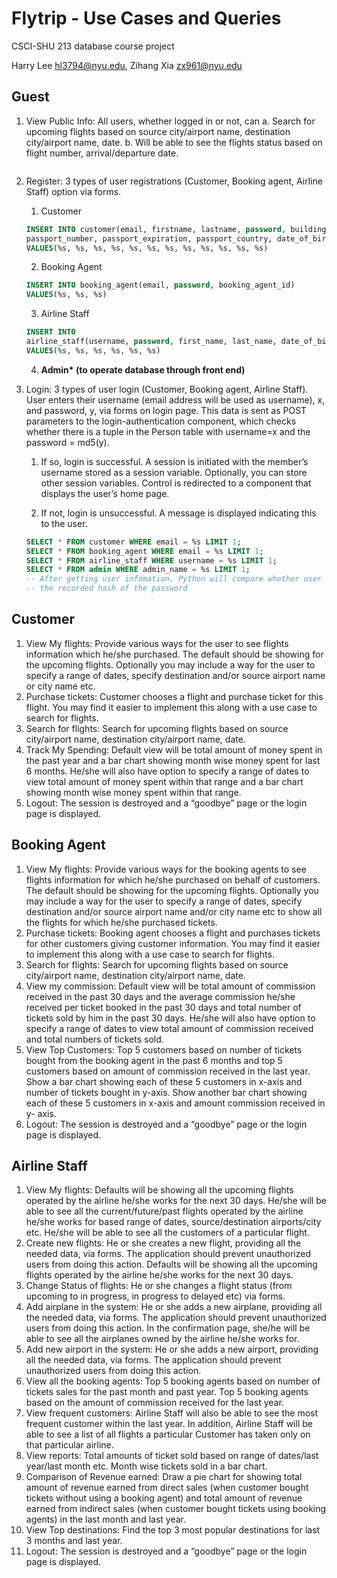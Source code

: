 # Flytrip - Use Cases and Queries

CSCI-SHU 213 database course project

Harry Lee [hl3794@nyu.edu](mailto:hl3794@nyu.edu), Zihang Xia [zx961@nyu.edu](mailto:zx961@nyu.edu)

## Guest

1. View Public Info: All users, whether logged in or not, can a. Search for upcoming flights based on source
   city/airport name, destination city/airport name, date. b. Will be able to see the flights status based on flight
   number, arrival/departure date.
   ```sql
   
   ```
2. Register: 3 types of user registrations (Customer, Booking agent, Airline Staff) option via forms.
    1. Customer
   ```sql
   INSERT INTO customer(email, firstname, lastname, password, building_number, street, city, state, phone_number,
   passport_number, passport_expiration, passport_country, date_of_birth)
   VALUES(%s, %s, %s, %s, %s, %s, %s, %s, %s, %s, %s, %s)
   ```
    2. Booking Agent
   ```sql
   INSERT INTO booking_agent(email, password, booking_agent_id)
   VALUES(%s, %s, %s)
   ```   
    3. Airline Staff
   ```sql
   INSERT INTO
   airline_staff(username, password, first_name, last_name, date_of_birth, airline_name)
   VALUES(%s, %s, %s, %s, %s, %s)
   ```   
    4. __Admin* (to operate database through front end)__


3. Login: 3 types of user login (Customer, Booking agent, Airline Staff). User enters their username (email address will
   be used as username), x, and password, y, via forms on login page. This data is sent as POST parameters to the
   login-authentication component, which checks whether there is a tuple in the Person table with username=x and the
   password = md5(y).

    1. If so, login is successful. A session is initiated with the member’s username stored as a session variable.
       Optionally, you can store other session variables. Control is redirected to a component that displays the user’s
       home page.

    2. If not, login is unsuccessful. A message is displayed indicating this to the user.
     ```sql
     SELECT * FROM customer WHERE email = %s LIMIT 1;
     SELECT * FROM booking_agent WHERE email = %s LIMIT 1;
     SELECT * FROM airline_staff WHERE username = %s LIMIT 1;
     SELECT * FROM admin WHERE admin_name = %s LIMIT 1;
   -- After getting user infomation, Python will compare whether user input match
   -- the recorded hash of the password 
      ```

## Customer

1. View My flights: Provide various ways for the user to see flights information which he/she purchased. The default
   should be showing for the upcoming flights. Optionally you may include a way for the user to specify a range of
   dates, specify destination and/or source airport name or city name etc.
2. Purchase tickets: Customer chooses a flight and purchase ticket for this flight. You may find it easier to implement
   this along with a use case to search for flights.
3. Search for flights: Search for upcoming flights based on source city/airport name, destination city/airport name,
   date.
4. Track My Spending: Default view will be total amount of money spent in the past year and a bar chart showing month
   wise money spent for last 6 months. He/she will also have option to specify a range of dates to view total amount of
   money spent within that range and a bar chart showing month wise money spent within that range.
5. Logout: The session is destroyed and a “goodbye” page or the login page is displayed.

## Booking Agent

1. View My flights: Provide various ways for the booking agents to see flights information for which he/she purchased on
   behalf of customers. The default should be showing for the upcoming flights. Optionally you may include a way for the
   user to specify a range of dates, specify destination and/or source airport name and/or city name etc to show all the
   flights for which he/she purchased tickets.
2. Purchase tickets: Booking agent chooses a flight and purchases tickets for other customers giving customer
   information. You may find it easier to implement this along with a use case to search for flights.
3. Search for flights: Search for upcoming flights based on source city/airport name, destination city/airport name,
   date.
4. View my commission: Default view will be total amount of commission received in the past 30 days and the average
   commission he/she received per ticket booked in the past 30 days and total number of tickets sold by him in the past
   30 days. He/she will also have option to specify a range of dates to view total amount of commission received and
   total numbers of tickets sold.
5. View Top Customers: Top 5 customers based on number of tickets bought from the booking agent in the past 6 months and
   top 5 customers based on amount of commission received in the last year. Show a bar chart showing each of these 5
   customers in x-axis and number of tickets bought in y-axis. Show another bar chart showing each of these 5 customers
   in x-axis and amount commission received in y- axis.
6. Logout: The session is destroyed and a “goodbye” page or the login page is displayed.

## Airline Staff

1. View My flights: Defaults will be showing all the upcoming flights operated by the airline he/she works for the next
   30 days. He/she will be able to see all the current/future/past flights operated by the airline he/she works for
   based range of dates, source/destination airports/city etc. He/she will be able to see all the customers of a
   particular flight.
2. Create new flights: He or she creates a new flight, providing all the needed data, via forms. The application should
   prevent unauthorized users from doing this action. Defaults will be showing all the upcoming flights operated by the
   airline he/she works for the next 30 days.
3. Change Status of flights: He or she changes a flight status (from upcoming to in progress, in progress to delayed
   etc) via forms.
4. Add airplane in the system: He or she adds a new airplane, providing all the needed data, via forms. The application
   should prevent unauthorized users from doing this action. In the confirmation page, she/he will be able to see all
   the airplanes owned by the airline he/she works for.
5. Add new airport in the system: He or she adds a new airport, providing all the needed data, via forms. The
   application should prevent unauthorized users from doing this action.
6. View all the booking agents: Top 5 booking agents based on number of tickets sales for the past month and past year.
   Top 5 booking agents based on the amount of commission received for the last year.
7. View frequent customers: Airline Staff will also be able to see the most frequent customer within the last year. In
   addition, Airline Staff will be able to see a list of all flights a particular Customer has taken only on that
   particular airline.
8. View reports: Total amounts of ticket sold based on range of dates/last year/last month etc. Month wise tickets sold
   in a bar chart.
9. Comparison of Revenue earned: Draw a pie chart for showing total amount of revenue earned from direct sales (when
   customer bought tickets without using a booking agent) and total amount of revenue earned from indirect sales (when
   customer bought tickets using booking agents) in the last month and last year.
10. View Top destinations: Find the top 3 most popular destinations for last 3 months and last year.
11. Logout: The session is destroyed and a “goodbye” page or the login page is displayed.